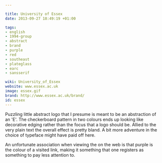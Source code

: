 ```yaml
---

title: University of Essex
date: 2013-09-27 18:49:19 +01:00

tags:
- english
- 1994-group
- abstract
- brand
- purple
- red
- southeast
- plateglass
- earc
- sansserif

wiki: University_of_Essex
website: www.essex.ac.uk
image: essex.gif
brand: http://www.essex.ac.uk/brand/
id: essex
---
```


Puzzling little abstract logo that I presume is meant to be an abstraction of an 'E'. The checkerboard pattern in two colours ends up looking like decorative edging rather than the focus that a logo should be. Allied to the very plain text the overall effect  is pretty bland. A bit more adventure in the choice of typeface might have paid off here.

An unfortunate association when viewing the on the web is that purple is the colour of a visited link, making it something that one registers as something to pay less attention to.
